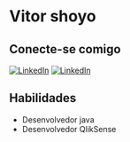 # Vitor shoyo

## Conecte-se comigo 
[![LinkedIn](https://img.shields.io/badge/LinkedIn-0077B5?style=for-the-badge&logo=linkedin&logoColor=white)](https://www.linkedin.com/in/vitorsasaki/)
[![LinkedIn](https://img.shields.io/badge/Instagram-0077B5?style=for-the-badge&logo=instagram&logoColor=white)](https://www.instagram.com/in/v10sasaki/)

## Habilidades
 - Desenvolvedor java 
 - Desenvolvedor QlikSense